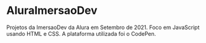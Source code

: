 # AluraImersaoDev
 Projetos da ImersaoDev da Alura em Setembro de 2021. Foco em JavaScript usando HTML e CSS. A plataforma utilizada foi o CodePen.
